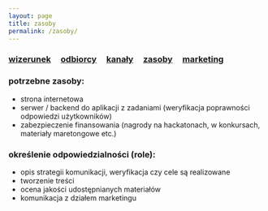 ```yaml
---
layout: page
title: zasoby
permalink: /zasoby/
---
```



<h3>
    <a href="{{ site.baseurl }}/wizerunek">wizerunek</a> &nbsp; &nbsp;
    <a href="{{ site.baseurl }}/odbiorcy">odbiorcy</a> &nbsp; &nbsp;
    <a href="{{ site.baseurl }}/kanaly">kanały</a> &nbsp; &nbsp;
    <a href="{{ site.baseurl }}/zasoby">zasoby</a> &nbsp; &nbsp;
    <a href="{{ site.baseurl }}/pop">marketing</a> &nbsp; &nbsp;
</h3>

### potrzebne zasoby:

<ul>
    <li> strona internetowa </li>
    <li> serwer / backend  do aplikacji z zadaniami (weryfikacja poprawności odpowiedzi użytkowników) </li>
    <li> zabezpieczenie finansowania (nagrody na hackatonach, w konkursach, materiały maretongowe etc.) </li>
</ul>

### określenie odpowiedzialności (role):

<ul>
    <li> opis strategii komunikacji, weryfikacja czy cele są realizowane </li>
    <li> tworzenie treści </li>
    <li> ocena jakości udostępnianych materiałów </li>
    <li> komunikacja z działem marketingu </li>
</ul>

